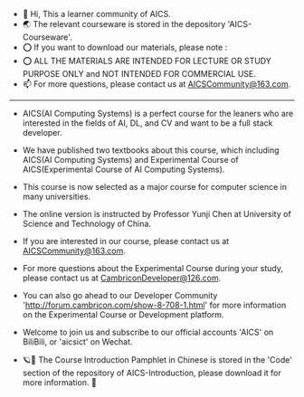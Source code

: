 - 👋 Hi, This a learner community of AICS.
- 🌏 The relevant courseware is stored in the depository 'AICS-Courseware'.
- ⭕ If you want to download our materials, please note :
- ⭕ ALL THE MATERIALS ARE INTENDED FOR LECTURE OR STUDY PURPOSE ONLY and NOT INTENDED FOR COMMERCIAL USE.
- 📫 For more questions, please contact us at AICSCommunity@163.com.
-----------------------------------------------------------------------------------------------------------------------------------------------------------------------
- AICS(AI Computing Systems) is a perfect course for the leaners who are interested in the fields of AI, DL, and CV and want to be a full stack developer. 
- We have published two textbooks about this course, which including AICS(AI Computing Systems) and Experimental Course of AICS(Experimental Course of AI Computing Systems).
- This course is now selected as a major course for computer science in many universities. 
- The online version is instructed by Professor Yunji Chen at University of Science and Technology of China.
- If you are interested in our course, please contact us at AICSCommunity@163.com.
- For more questions about the Experimental Course during your study, please contact us at CambriconDeveloper@126.com.  
- You can also go ahead to our Developer Community 'http://forum.cambricon.com/show-8-708-1.html' for more information on the Experimental Course or Development platform.
- Welcome to join us and subscribe to our official accounts 'AICS' on BiliBili, or 'aicsict' on Wechat. 

- 🪐🌌 The Course Introduction Pamphlet in Chinese is stored in the 'Code' section of the repository of AICS-Introduction, please download it for more information. 👀
<!---
CambriconDeveloper/CambriconDeveloper is a ✨ special ✨ repository because its `README.md` (this file) appears on your GitHub profile.
You can click the Preview link to take a look at your changes.
--->
